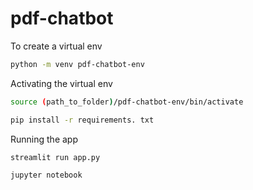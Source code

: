 # pdf-chatbot

To create a virtual env
```bash
python -m venv pdf-chatbot-env
```

Activating the virtual env
```bash
source (path_to_folder)/pdf-chatbot-env/bin/activate
```

```bash
pip install -r requirements. txt
```

Running the app
```bash
streamlit run app.py
```

```bash
jupyter notebook
```
